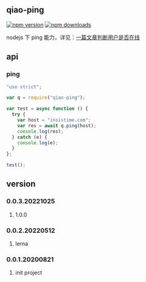 ## qiao-ping

[![npm version](https://img.shields.io/npm/v/qiao-ping.svg?style=flat-square)](https://www.npmjs.org/package/qiao-ping)
[![npm downloads](https://img.shields.io/npm/dm/qiao-ping.svg?style=flat-square)](https://npm-stat.com/charts.html?package=qiao-ping)

nodejs 下 ping 能力，详见：[一篇文章判断用户是否在线](https://blog.insistime.com/is-online)

## api

### ping

```javascript
"use strict";

var q = require("qiao-ping");

var test = async function () {
  try {
    var host = "insistime.com";
    var res = await q.ping(host);
    console.log(res);
  } catch (e) {
    console.log(e);
  }
};

test();
```

## version

### 0.0.3.20221025

1. 1.0.0

### 0.0.2.20220512

1. lerna

### 0.0.1.20200821

1. init project
